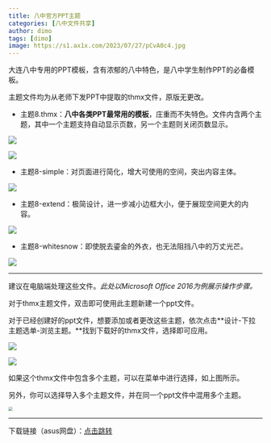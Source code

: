 ```yaml
---
title: 八中官方PPT主题
categories: [八中文件共享]
author: dimo
tags: [dimo]
image: https://s1.ax1x.com/2023/07/27/pCvA0c4.jpg
---
```


大连八中专用的PPT模板，含有浓郁的八中特色，是八中学生制作PPT的必备模板。

主题文件均为从老师下发PPT中提取的thmx文件，原版无更改。

- 主题8.thmx：**八中各类PPT最常用的模板**，庄重而不失特色。文件内含两个主题，其中一个主题支持自动显示页数，另一个主题则关闭页数显示。

![](https://s1.ax1x.com/2023/07/27/pCvA0c4.jpg)

![](https://s1.ax1x.com/2023/07/27/pCvATHI.png)

- 主题8-simple：对页面进行简化，增大可使用的空间，突出内容主体。

![](https://s1.ax1x.com/2023/07/27/pCvAOC8.png)

- 主题8-extend：极简设计，进一步减小边框大小，便于展现空间更大的内容。

![](https://s1.ax1x.com/2023/07/27/pCvAzuj.png)

- 主题8-whitesnow：即使脱去鎏金的外衣，也无法阻挡八中的万丈光芒。

![](https://s1.ax1x.com/2023/07/27/pCvEDG8.png)

---

建议在电脑端处理这些文件。*此处以Microsoft Office 2016为例展示操作步骤。*

对于thmx主题文件，双击即可使用此主题新建一个ppt文件。

对于已经创建好的ppt文件，想要添加或者更改这些主题，依次点击**设计-下拉主题选单-浏览主题。**找到下载好的thmx文件，选择即可应用。

![](https://s1.ax1x.com/2023/07/27/pCvEbL9.png)

![](https://s1.ax1x.com/2023/07/27/pCvEOd1.png)

如果这个thmx文件中包含多个主题，可以在菜单中进行选择，如上图所示。

另外，你可以选择导入多个主题文件，并在同一个ppt文件中混用多个主题。

<img src="https://s1.ax1x.com/2023/07/27/pCvExJK.png" style="zoom: 50%;" />

---

下载链接（asus网盘）：<a href="https://www.asuswebstorage.com/navigate/a/#/s/9B0DC10966A1483EB505AAD4FA773821Y" target="_blank">点击跳转</a>

